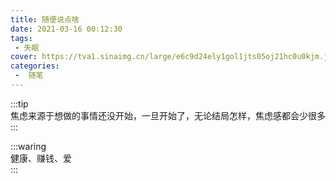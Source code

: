 ```yaml
---
title: 随便说点啥
date: 2021-03-16 00:12:30
tags:
 - 失眠
cover: https://tva1.sinaimg.cn/large/e6c9d24ely1gol1jts05oj21hc0u0kjm.jpg
categories:
 -  随笔
---
```

<!-- more -->

:::tip     
焦虑来源于想做的事情还没开始，一旦开始了，无论结局怎样，焦虑感都会少很多    
:::

:::waring    
健康、赚钱、爱    
:::    
